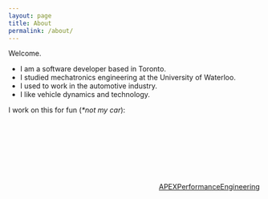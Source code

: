 ```yaml
---
layout: page
title: About
permalink: /about/
---
```


Welcome.

* I am a software developer based in Toronto.
* I studied mechatronics engineering at the University of Waterloo.
* I used to work in the automotive industry.
* I like vehicle dynamics and technology.

I work on this for fun (_*not my car_):
<a
href="https://www.facebook.com/APEXPerformanceEngineering"><svg
class="svg-icon"><use
xlink:href="/assets/minima-social-icons.svg#facebook"></use></svg><span
class="username">APEXPerformanceEngineering</span></a>

